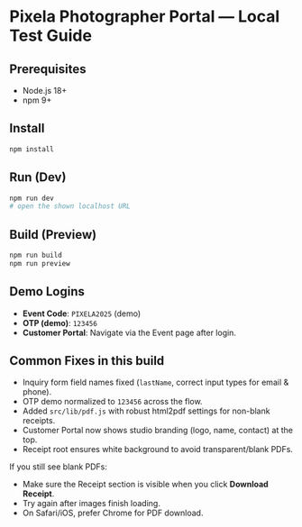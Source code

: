 
# Pixela Photographer Portal — Local Test Guide

## Prerequisites
- Node.js 18+
- npm 9+

## Install
```bash
npm install
```

## Run (Dev)
```bash
npm run dev
# open the shown localhost URL
```

## Build (Preview)
```bash
npm run build
npm run preview
```

## Demo Logins
- **Event Code**: `PIXELA2025` (demo)
- **OTP (demo)**: `123456`
- **Customer Portal**: Navigate via the Event page after login.

## Common Fixes in this build
- Inquiry form field names fixed (`lastName`, correct input types for email & phone).
- OTP demo normalized to `123456` across the flow.
- Added `src/lib/pdf.js` with robust html2pdf settings for non-blank receipts.
- Customer Portal now shows studio branding (logo, name, contact) at the top.
- Receipt root ensures white background to avoid transparent/blank PDFs.

If you still see blank PDFs:
- Make sure the Receipt section is visible when you click **Download Receipt**.
- Try again after images finish loading.
- On Safari/iOS, prefer Chrome for PDF download.
